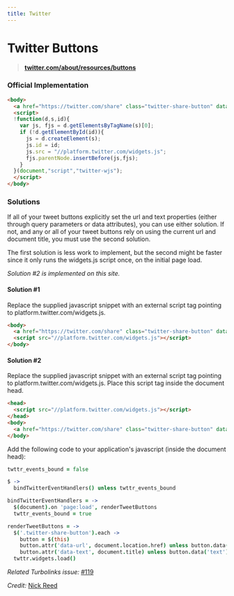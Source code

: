 ```yaml
---
title: Twitter
---
```


# Twitter Buttons

> **[twitter.com/about/resources/buttons](https://twitter.com/about/resources/buttons)**

### Official Implementation

```html
<body>
  <a href="https://twitter.com/share" class="twitter-share-button" data-url="http://mysite.com" data-size="large">Tweet</a>
  <script>
  !function(d,s,id){
    var js, fjs = d.getElementsByTagName(s)[0];
    if (!d.getElementById(id)){
      js = d.createElement(s);
      js.id = id;
      js.src = "//platform.twitter.com/widgets.js";
      fjs.parentNode.insertBefore(js,fjs);
    }
  }(document,"script","twitter-wjs");
  </script>
</body>
```

### Solutions

If all of your tweet buttons explicitly set the url and text properties (either through query parameters or data attributes), you can use either solution.  If not, and any or all of your tweet buttons rely on using the current url and document title, you must use the second solution.

The first solution is less work to implement, but the second might be faster since it only runs the widgets.js script once, on the initial page load.

*Solution #2 is implemented on this site.*

#### Solution #1

Replace the supplied javascript snippet with an external script tag pointing to platform.twitter.com/widgets.js.

```html
<body>
  <a href="https://twitter.com/share" class="twitter-share-button" data-url="http://mysite.com" data-size="large">Tweet</a>
  <script src="//platform.twitter.com/widgets.js"></script>
</body>
```

#### Solution #2

Replace the supplied javascript snippet with an external script tag pointing to platform.twitter.com/widgets.js.  Place this script tag inside the document head.

```html
<head>
  <script src="//platform.twitter.com/widgets.js"></script>
</head>
<body>
  <a href="https://twitter.com/share" class="twitter-share-button" data-size="large">Tweet</a>
</body>
```

Add the following code to your application's javascript (inside the document head):

```coffeescript
twttr_events_bound = false

$ ->
  bindTwitterEventHandlers() unless twttr_events_bound

bindTwitterEventHandlers = ->
  $(document).on 'page:load', renderTweetButtons
  twttr_events_bound = true

renderTweetButtons = ->
  $('.twitter-share-button').each ->
    button = $(this)
    button.attr('data-url', document.location.href) unless button.data('url')?
    button.attr('data-text', document.title) unless button.data('text')?  
  twttr.widgets.load()
```

*Related Turbolinks issue:* [#119](https://github.com/rails/turbolinks/issues/119)

*Credit:* [Nick Reed](https://github.com/reed)
